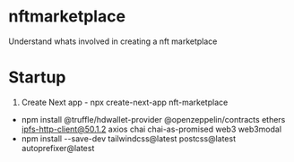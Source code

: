# nftmarketplace
Understand whats involved in creating a nft marketplace

# Startup 
1. Create Next app -  npx create-next-app nft-marketplace
- npm install @truffle/hdwallet-provider @openzeppelin/contracts ethers ipfs-http-client@50.1.2 axios chai chai-as-promised web3 web3modal
- npm install --save-dev tailwindcss@latest postcss@latest autoprefixer@latest